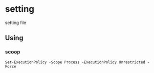 # setting
setting file

## Using

### scoop
`Set-ExecutionPolicy -Scope Process -ExecutionPolicy Unrestricted -Force`